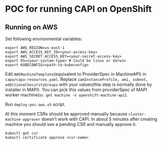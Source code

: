 # POC for running CAPI on OpenShift 

## Running on AWS

Set following environmental variables:

```
export AWS_REGION=us-east-1
export AWS_ACCESS_KEY_ID=<your-access-key>
export AWS_SECRET_ACCESS_KEY=<your-secret-access-key>
export OS=<your-system-type> # Could be linux or darwin
export KUBECONFIG=<path-to-kubeconfig>
```

Edit `AWSMachineTemplate`(equivalent to ProviderSpec in MachineAPI) in `capa/capa-resources.yaml`. 
Replace `iamInstanceProfile, ami, subnet, additionalSecurityGroups` with your values(this step is normally done by installer in MAPI). You can pick this values from providerSpec of MAPI worker machine(`oc get machine -n openshift-machine-api`).

Run `deploy-poc-aws.sh` script.

At this moment CSRs should be approved manually because `cluster-machine-approver` doesn't work with CAPI. In about 5 minutes after creating machine you should see a pending CSR and manually approve it:
```
kubectl get csr
kubectl certificate approve <csr-name>
```
